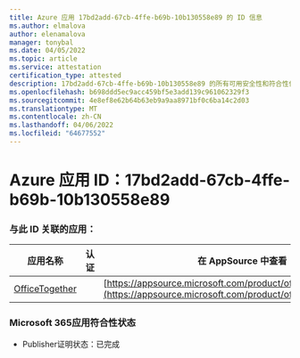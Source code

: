 ```yaml
---
title: Azure 应用 17bd2add-67cb-4ffe-b69b-10b130558e89 的 ID 信息
ms.author: elmalova
author: elenamalova
manager: tonybal
ms.date: 04/05/2022
ms.topic: article
ms.service: attestation
certification_type: attested
description: 17bd2add-67cb-4ffe-b69b-10b130558e89 的所有可用安全性和符合性信息信息。
ms.openlocfilehash: b698ddd5ec9acc459bf5e3add139c961062329f3
ms.sourcegitcommit: 4e8ef8e62b64b63eb9a9aa8971bf0c6ba14c2d03
ms.translationtype: MT
ms.contentlocale: zh-CN
ms.lasthandoff: 04/06/2022
ms.locfileid: "64677552"
---
```

# <a name="azure-app-id-17bd2add-67cb-4ffe-b69b-10b130558e89"></a>Azure 应用 ID：17bd2add-67cb-4ffe-b69b-10b130558e89


### <a name="apps-associated-with-this-id"></a>与此 ID 关联的应用：
| **应用名称** | **认证** | **在 AppSource 中查看** |
|--------------|---------------|-----------------------|
| [OfficeTogether](../forward/WA200003767.md) |  | [https://appsource.microsoft.com/product/office/WA200003767](https://appsource.microsoft.com/product/office/WA200003767) |

### <a name="microsoft-365-app-compliance-status"></a>Microsoft 365应用符合性状态
- Publisher证明状态：已完成
